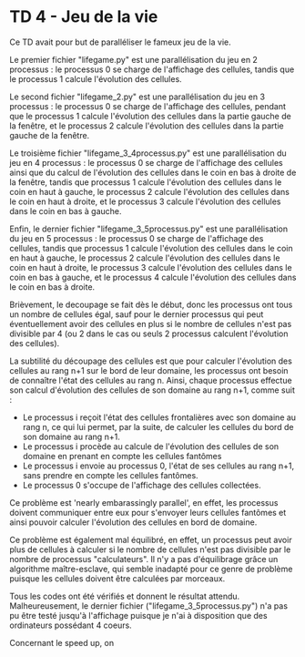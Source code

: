# TD 4 - Jeu de la vie

Ce TD avait pour but de paralléliser le fameux jeu de la vie. 

Le premier fichier "lifegame.py" est une parallélisation du jeu en 2 processus : le processus 0 se charge de l'affichage des cellules, tandis que le processus 1 calcule l'évolution des cellules. 

Le second fichier "lifegame_2.py" est une parallélisation du jeu en 3 processus : le processus 0 se charge de l'affichage des cellules, pendant que le processus 1 calcule l'évolution des cellules dans la partie gauche de la fenêtre, et le processus 2 calcule l'évolution des cellules dans la partie gauche de la fenêtre. 

Le troisième fichier "lifegame_3_4processus.py" est une parallélisation du jeu en 4 processus : le processus 0 se charge de l'affichage des cellules ainsi que du calcul de l'évolution des cellules dans le coin en bas à droite de la fenêtre, tandis que processus 1 calcule l'évolution des cellules dans le coin en haut à gauche, le processus 2 calcule l'évolution des cellules dans le coin en haut à droite, et le processus 3 calcule l'évolution des cellules dans le coin en bas à gauche. 

Enfin, le dernier fichier "lifegame_3_5processus.py" est une parallélisation du jeu en 5 processus : le processus 0 se charge de l'affichage des cellules, tandis que processus 1 calcule l'évolution des cellules dans le coin en haut à gauche, le processus 2 calcule l'évolution des cellules dans le coin en haut à droite, le processus 3 calcule l'évolution des cellules dans le coin en bas à gauche, et le processus 4 calcule l'évolution des cellules dans le coin en bas à droite. 

Brièvement, le decoupage se fait dès le début, donc les processus ont tous un nombre de cellules égal, sauf pour le dernier processus qui peut éventuellement avoir des cellules en plus si le nombre de cellules n'est pas divisible par 4 (ou 2 dans le cas ou seuls 2 processus calculent l'évolution des cellules).

La subtilité du découpage des cellules est que pour calculer l'évolution des cellules au rang n+1 sur le bord de leur domaine, les processus ont besoin de connaître l'état des cellules au rang n. 
Ainsi, chaque processus effectue son calcul d'évolution des cellules de son domaine au rang n+1, comme suit : 
- Le processus i reçoit l'état des cellules frontalières avec son domaine au rang n, ce qui lui permet, par la suite, de calculer les cellules du bord de son domaine au rang n+1. 
- Le processus i procède au calcule de l'évolution des cellules de son domaine en prenant en compte les cellules fantômes
- Le processus i envoie au processus 0, l'état de ses cellules au rang n+1, sans prendre en compte les cellules fantômes.
- Le processus 0 s'occupe de l'affichage des cellules collectées. 

Ce problème est 'nearly embarassingly parallel', en effet, les processus doivent communiquer entre eux pour s'envoyer leurs cellules fantômes et ainsi pouvoir calculer l'évolution des cellules en bord de domaine.

Ce problème est également mal équilibré, en effet, un processus peut avoir plus de cellules à calculer si le nombre de cellules n'est pas divisible par le nombre de processus "calculateurs". Il n'y a pas d'équilibrage grâce un algorithme maître-esclave, qui semble inadapté pour ce genre de problème puisque les cellules doivent être calculées par morceaux. 

Tous les codes ont été vérifiés et donnent le résultat attendu. Malheureusement, le dernier fichier ("lifegame_3_5processus.py") n'a pas pu être testé jusqu'à l'affichage puisque je n'ai à disposition que des ordinateurs possédant 4 coeurs. 

Concernant le speed up, on 
